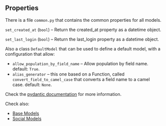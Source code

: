 ## Properties

There is a file `common.py` that contains the common properties for all models.

`set_created_at` (`bool`) – Return the created_at property as a datetime object.

`set_last_login` (`bool`) – Return the last_login property as a datetime object.

Also a class `DefaultModel` that can be used to define a default model, with a configuration that allow:

* `allow_population_by_field_name` – Allow population by field name. default: `True`.
* `alias_generator` – this one based on a Function, called `convert_field_to_camel_case` that converts a field name to a camel case. default: `None`.

Check the [pydantic documentation](https://pydantic-docs.helpmanual.io/usage/models/) for more information.

Check also:

* [Base Models](base.md)
* [Social Models](social.md)
